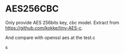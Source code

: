 # AES256CBC
Only provide AES 256bits key, cbc model.
Extract from 
https://github.com/kokke/tiny-AES-c.

And compare with openssl aes at the test.c


s


